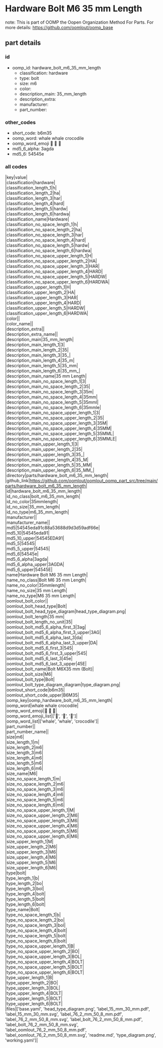 # Hardware Bolt M6 35 mm Length  

note: This is part of OOMP the Oopen Organization Method For Parts. For more details: https://github.com/oomlout/oomp_base

##  part details





### id
* oomp_id: hardware_bolt_m6_35_mm_length
  * classification: hardware
  * type: bolt
  * size: m6
  * color: 
  * description_main: 35_mm_length
  * description_extra: 
  * manufacturer: 
  * part_number: 

### other_codes
* short_code: b6m35
* oomp_word: whale whale crocodile
* oomp_word_emoji :whale: :whale: :crocodile:
* md5_6_alpha: 3agda
* md5_6: 54545e

### all codes 
|key|value|  
|classification|hardware|  
|classification_length_1|h|  
|classification_length_2|ha|  
|classification_length_3|har|  
|classification_length_4|hard|  
|classification_length_5|hardw|  
|classification_length_6|hardwa|  
|classification_name|Hardware|  
|classification_no_space_length_1|h|  
|classification_no_space_length_2|ha|  
|classification_no_space_length_3|har|  
|classification_no_space_length_4|hard|  
|classification_no_space_length_5|hardw|  
|classification_no_space_length_6|hardwa|  
|classification_no_space_upper_length_1|H|  
|classification_no_space_upper_length_2|HA|  
|classification_no_space_upper_length_3|HAR|  
|classification_no_space_upper_length_4|HARD|  
|classification_no_space_upper_length_5|HARDW|  
|classification_no_space_upper_length_6|HARDWA|  
|classification_upper_length_1|H|  
|classification_upper_length_2|HA|  
|classification_upper_length_3|HAR|  
|classification_upper_length_4|HARD|  
|classification_upper_length_5|HARDW|  
|classification_upper_length_6|HARDWA|  
|color||  
|color_name||  
|description_extra||  
|description_extra_name||  
|description_main|35_mm_length|  
|description_main_length_1|3|  
|description_main_length_2|35|  
|description_main_length_3|35_|  
|description_main_length_4|35_m|  
|description_main_length_5|35_mm|  
|description_main_length_6|35_mm_|  
|description_main_name|35 mm Length|  
|description_main_no_space_length_1|3|  
|description_main_no_space_length_2|35|  
|description_main_no_space_length_3|35m|  
|description_main_no_space_length_4|35mm|  
|description_main_no_space_length_5|35mml|  
|description_main_no_space_length_6|35mmle|  
|description_main_no_space_upper_length_1|3|  
|description_main_no_space_upper_length_2|35|  
|description_main_no_space_upper_length_3|35M|  
|description_main_no_space_upper_length_4|35MM|  
|description_main_no_space_upper_length_5|35MML|  
|description_main_no_space_upper_length_6|35MMLE|  
|description_main_upper_length_1|3|  
|description_main_upper_length_2|35|  
|description_main_upper_length_3|35_|  
|description_main_upper_length_4|35_M|  
|description_main_upper_length_5|35_MM|  
|description_main_upper_length_6|35_MM_|  
|directory|parts/hardware_bolt_m6_35_mm_length|  
|github_link|https://github.com/oomlout/oomlout_oomp_part_src/tree/main/parts/hardware_bolt_m6_35_mm_length|  
|id|hardware_bolt_m6_35_mm_length|  
|id_no_class|bolt_m6_35_mm_length|  
|id_no_color|35mmlength|  
|id_no_size|35_mm_length|  
|id_no_type|m6_35_mm_length|  
|manufacturer||  
|manufacturer_name||  
|md5|54545eda91c88a53688d9d3d59adf66e|  
|md5_10|54545eda91|  
|md5_10_upper|54545EDA91|  
|md5_5|54545|  
|md5_5_upper|54545|  
|md5_6|54545e|  
|md5_6_alpha|3agda|  
|md5_6_alpha_upper|3AGDA|  
|md5_6_upper|54545E|  
|name|Hardware Bolt M6 35 mm Length|  
|name_no_class|Bolt M6 35 mm Length|  
|name_no_color|35mmlength|  
|name_no_size|35 mm Length|  
|name_no_type|M6 35 mm Length|  
|oomlout_bolt_color||  
|oomlout_bolt_head_type|Bolt|  
|oomlout_bolt_head_type_diagram|head_type_diagram.png|  
|oomlout_bolt_length|35 mm|  
|oomlout_bolt_length_no_unit|35|  
|oomlout_bolt_md5_6_alpha_first_3|3ag|  
|oomlout_bolt_md5_6_alpha_first_3_upper|3AG|  
|oomlout_bolt_md5_6_alpha_last_3|da|  
|oomlout_bolt_md5_6_alpha_last_3_upper|DA|  
|oomlout_bolt_md5_6_first_3|545|  
|oomlout_bolt_md5_6_first_3_upper|545|  
|oomlout_bolt_md5_6_last_3|45e|  
|oomlout_bolt_md5_6_last_3_upper|45E|  
|oomlout_bolt_name|Bolt M6X35 mm  (Bolt)|  
|oomlout_bolt_size|M6|  
|oomlout_bolt_type|Bolt|  
|oomlout_bolt_type_diagram_diagram|type_diagram.png|  
|oomlout_short_code|b6m35|  
|oomlout_short_code_upper|B6M35|  
|oomp_key|oomp_hardware_bolt_m6_35_mm_length|  
|oomp_word|whale whale crocodile|  
|oomp_word_emoji|:whale: :whale: :crocodile:|  
|oomp_word_emoji_list|[':whale:', ':whale:', ':crocodile:']|  
|oomp_word_list|['whale', 'whale', 'crocodile']|  
|part_number||  
|part_number_name||  
|size|m6|  
|size_length_1|m|  
|size_length_2|m6|  
|size_length_3|m6|  
|size_length_4|m6|  
|size_length_5|m6|  
|size_length_6|m6|  
|size_name|M6|  
|size_no_space_length_1|m|  
|size_no_space_length_2|m6|  
|size_no_space_length_3|m6|  
|size_no_space_length_4|m6|  
|size_no_space_length_5|m6|  
|size_no_space_length_6|m6|  
|size_no_space_upper_length_1|M|  
|size_no_space_upper_length_2|M6|  
|size_no_space_upper_length_3|M6|  
|size_no_space_upper_length_4|M6|  
|size_no_space_upper_length_5|M6|  
|size_no_space_upper_length_6|M6|  
|size_upper_length_1|M|  
|size_upper_length_2|M6|  
|size_upper_length_3|M6|  
|size_upper_length_4|M6|  
|size_upper_length_5|M6|  
|size_upper_length_6|M6|  
|type|bolt|  
|type_length_1|b|  
|type_length_2|bo|  
|type_length_3|bol|  
|type_length_4|bolt|  
|type_length_5|bolt|  
|type_length_6|bolt|  
|type_name|Bolt|  
|type_no_space_length_1|b|  
|type_no_space_length_2|bo|  
|type_no_space_length_3|bol|  
|type_no_space_length_4|bolt|  
|type_no_space_length_5|bolt|  
|type_no_space_length_6|bolt|  
|type_no_space_upper_length_1|B|  
|type_no_space_upper_length_2|BO|  
|type_no_space_upper_length_3|BOL|  
|type_no_space_upper_length_4|BOLT|  
|type_no_space_upper_length_5|BOLT|  
|type_no_space_upper_length_6|BOLT|  
|type_upper_length_1|B|  
|type_upper_length_2|BO|  
|type_upper_length_3|BOL|  
|type_upper_length_4|BOLT|  
|type_upper_length_5|BOLT|  
|type_upper_length_6|BOLT|  
|files|['base.yaml', 'head_type_diagram.png', 'label_15_mm_30_mm.pdf', 'label_15_mm_30_mm.svg', 'label_76_2_mm_50_8_mm.pdf', 'label_76_2_mm_50_8_mm.svg', 'label_bolt_76_2_mm_50_8_mm.pdf', 'label_bolt_76_2_mm_50_8_mm.svg', 'label_oomlout_76_2_mm_50_8_mm.pdf', 'label_oomlout_76_2_mm_50_8_mm.svg', 'readme.md', 'type_diagram.png', 'working.yaml']|  
